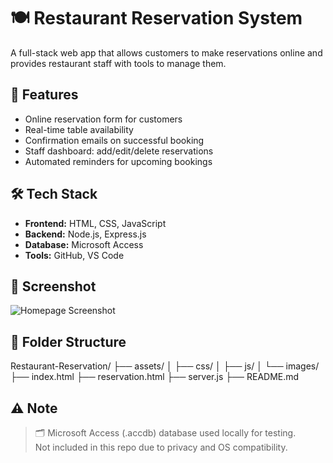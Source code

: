 # 🍽️ Restaurant Reservation System

A full-stack web app that allows customers to make reservations online and provides restaurant staff with tools to manage them.

## 🚀 Features

- Online reservation form for customers
- Real-time table availability
- Confirmation emails on successful booking
- Staff dashboard: add/edit/delete reservations
- Automated reminders for upcoming bookings

## 🛠️ Tech Stack

- **Frontend:** HTML, CSS, JavaScript
- **Backend:** Node.js, Express.js
- **Database:** Microsoft Access
- **Tools:** GitHub, VS Code

## 📸 Screenshot

![Homepage Screenshot](assets/images/homepage-screenshot.png)

## 📂 Folder Structure
Restaurant-Reservation/ ├── assets/ │ ├── css/ │ ├── js/ │ └── images/ ├── index.html ├── reservation.html ├── server.js ├── README.md

## ⚠️ Note
> 🗂️ Microsoft Access (.accdb) database used locally for testing.  
> Not included in this repo due to privacy and OS compatibility.


